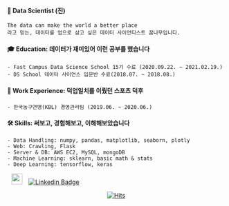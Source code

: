 #### 🌱 Data Scientist (진) 
```
The data can make the world a better place
라고 믿는, 데이터를 업으로 삼고 싶은 데이터 사이언티스트 꿈나무입니다.
```

#### 🎓 Education: 데이터가 재미있어 이런 공부를 했습니다
```
- Fast Campus Data Science School 15기 수료 (2020.09.22. ~ 2021.02.19.)
- DS School 데이터 사이언스 입문반 수료(2018.07. ~ 2018.08.)
```

#### 🏀 Work Experience: 덕업일치를 이뤘던 스포츠 덕후
```
- 한국농구연맹(KBL) 경영관리팀 (2019.06. ~ 2020.06.)
```

#### 🛠️ Skills: 써보고, 경험해보고, 이해해보았습니다
```
- Data Handling: numpy, pandas, matplotlib, seaborn, plotly
- Web: Crawling, Flask
- Server & DB: AWS EC2, MySQL, mongoDB
- Machine Learning: sklearn, basic math & stats
- Deep Learning: tensorflow, keras
```

<a href="https://www.rocketpunch.com/@kkobooc"> <img src="https://blog.rocketpunch.com/wp-content/uploads/2020/05/로켓펀치로고.png" height="25" hspace="10"></a>
 [![Linkedin Badge](https://img.shields.io/badge/-LinkedIn-blue?style=flat-square&logo=Linkedin&logoColor=white&link=https://www.linkedin.com/in/kkobooc2152)](https://www.linkedin.com/in/kkobooc2152)

  <div align=center>
    
  [![Hits](https://hits.seeyoufarm.com/api/count/incr/badge.svg?url=https%3A%2F%2Fgithub.com%2Fkkobooc&count_bg=%23E51E1E&title_bg=%231D1D1D&icon=&icon_color=%23E7E7E7&title=hits&edge_flat=false)](https://hits.seeyoufarm.com)
  
  </div>
    
